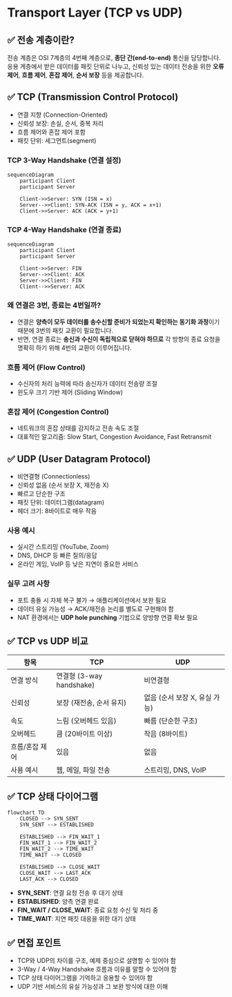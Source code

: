 # Transport Layer (TCP vs UDP)

## ✅ 전송 계층이란?

전송 계층은 OSI 7계층의 4번째 계층으로, **종단 간(end-to-end)** 통신을 담당합니다. 응용 계층에서 받은 데이터를 패킷 단위로 나누고, 신뢰성 있는 데이터 전송을 위한 **오류 제어**, **흐름 제어**, **혼잡 제어**, **순서 보장** 등을 제공합니다.

## ✅ TCP (Transmission Control Protocol)

- 연결 지향 (Connection-Oriented)
- 신뢰성 보장: 손실, 순서, 중복 처리
- 흐름 제어와 혼잡 제어 포함
- 패킷 단위: 세그먼트(segment)

### TCP 3-Way Handshake (연결 설정)

```mermaid
sequenceDiagram
    participant Client
    participant Server

    Client->>Server: SYN (ISN = x)
    Server-->>Client: SYN-ACK (ISN = y, ACK = x+1)
    Client->>Server: ACK (ACK = y+1)
```

### TCP 4-Way Handshake (연결 종료)

```mermaid
sequenceDiagram
    participant Client
    participant Server

    Client->>Server: FIN
    Server-->>Client: ACK
    Server->>Client: FIN
    Client-->>Server: ACK
```

### 왜 연결은 3번, 종료는 4번일까?

- 연결은 **양측이 모두 데이터를 송수신할 준비가 되었는지 확인하는 동기화 과정**이기 때문에 3번의 패킷 교환이 필요합니다.
- 반면, 연결 종료는 **송신과 수신이 독립적으로 닫혀야 하므로** 각 방향의 종료 요청을 명확히 하기 위해 4번의 교환이 이루어집니다.

### 흐름 제어 (Flow Control)

- 수신자의 처리 능력에 따라 송신자가 데이터 전송량 조절
- 윈도우 크기 기반 제어 (Sliding Window)

### 혼잡 제어 (Congestion Control)

- 네트워크의 혼잡 상태를 감지하고 전송 속도 조절
- 대표적인 알고리즘: Slow Start, Congestion Avoidance, Fast Retransmit

## ✅ UDP (User Datagram Protocol)

- 비연결형 (Connectionless)
- 신뢰성 없음 (순서 보장 X, 재전송 X)
- 빠르고 단순한 구조
- 패킷 단위: 데이터그램(datagram)
- 헤더 크기: 8바이트로 매우 작음

### 사용 예시

- 실시간 스트리밍 (YouTube, Zoom)
- DNS, DHCP 등 빠른 질의/응답
- 온라인 게임, VoIP 등 낮은 지연이 중요한 서비스

### 실무 고려 사항

- 포트 충돌 시 자체 복구 불가 → 애플리케이션에서 보완 필요
- 데이터 유실 가능성 → ACK/재전송 논리를 별도로 구현해야 함
- NAT 환경에서는 **UDP hole punching** 기법으로 양방향 연결 확보 필요

## ✅ TCP vs UDP 비교

| 항목           | TCP                      | UDP                           |
| -------------- | ------------------------ | ----------------------------- |
| 연결 방식      | 연결형 (3-way handshake) | 비연결형                      |
| 신뢰성         | 보장 (재전송, 순서 유지) | 없음 (순서 보장 X, 유실 가능) |
| 속도           | 느림 (오버헤드 있음)     | 빠름 (단순한 구조)            |
| 오버헤드       | 큼 (20바이트 이상)       | 작음 (8바이트)                |
| 흐름/혼잡 제어 | 있음                     | 없음                          |
| 사용 예시      | 웹, 메일, 파일 전송      | 스트리밍, DNS, VoIP           |

## ✅ TCP 상태 다이어그램

```mermaid
flowchart TD
    CLOSED --> SYN_SENT
    SYN_SENT --> ESTABLISHED

    ESTABLISHED --> FIN_WAIT_1
    FIN_WAIT_1 --> FIN_WAIT_2
    FIN_WAIT_2 --> TIME_WAIT
    TIME_WAIT --> CLOSED

    ESTABLISHED --> CLOSE_WAIT
    CLOSE_WAIT --> LAST_ACK
    LAST_ACK --> CLOSED
```

- **SYN_SENT**: 연결 요청 전송 후 대기 상태
- **ESTABLISHED**: 양측 연결 완료
- **FIN_WAIT / CLOSE_WAIT**: 종료 요청 수신 및 처리 중
- **TIME_WAIT**: 지연 패킷 대응을 위한 대기 상태

## ✅ 면접 포인트

- TCP와 UDP의 차이를 구조, 예제 중심으로 설명할 수 있어야 함
- 3-Way / 4-Way Handshake 흐름과 이유를 말할 수 있어야 함
- TCP 상태 다이어그램을 기억하고 응용할 수 있어야 함
- UDP 기반 서비스의 유실 가능성과 그 보완 방식에 대한 이해
